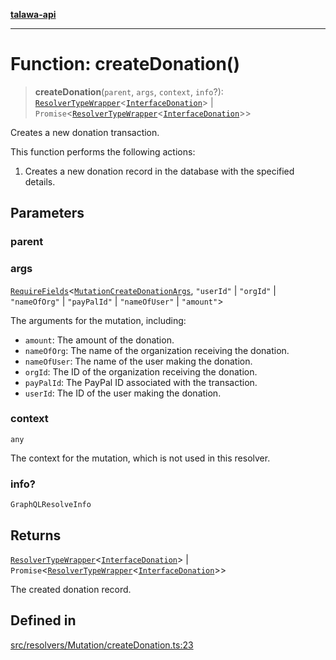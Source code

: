 [**talawa-api**](../../../../README.md)

***

# Function: createDonation()

> **createDonation**(`parent`, `args`, `context`, `info`?): [`ResolverTypeWrapper`](../../../../types/generatedGraphQLTypes/type-aliases/ResolverTypeWrapper.md)\<[`InterfaceDonation`](../../../../models/Donation/interfaces/InterfaceDonation.md)\> \| `Promise`\<[`ResolverTypeWrapper`](../../../../types/generatedGraphQLTypes/type-aliases/ResolverTypeWrapper.md)\<[`InterfaceDonation`](../../../../models/Donation/interfaces/InterfaceDonation.md)\>\>

Creates a new donation transaction.

This function performs the following actions:
1. Creates a new donation record in the database with the specified details.

## Parameters

### parent

### args

[`RequireFields`](../../../../types/generatedGraphQLTypes/type-aliases/RequireFields.md)\<[`MutationCreateDonationArgs`](../../../../types/generatedGraphQLTypes/type-aliases/MutationCreateDonationArgs.md), `"userId"` \| `"orgId"` \| `"nameOfOrg"` \| `"payPalId"` \| `"nameOfUser"` \| `"amount"`\>

The arguments for the mutation, including:
  - `amount`: The amount of the donation.
  - `nameOfOrg`: The name of the organization receiving the donation.
  - `nameOfUser`: The name of the user making the donation.
  - `orgId`: The ID of the organization receiving the donation.
  - `payPalId`: The PayPal ID associated with the transaction.
  - `userId`: The ID of the user making the donation.

### context

`any`

The context for the mutation, which is not used in this resolver.

### info?

`GraphQLResolveInfo`

## Returns

[`ResolverTypeWrapper`](../../../../types/generatedGraphQLTypes/type-aliases/ResolverTypeWrapper.md)\<[`InterfaceDonation`](../../../../models/Donation/interfaces/InterfaceDonation.md)\> \| `Promise`\<[`ResolverTypeWrapper`](../../../../types/generatedGraphQLTypes/type-aliases/ResolverTypeWrapper.md)\<[`InterfaceDonation`](../../../../models/Donation/interfaces/InterfaceDonation.md)\>\>

The created donation record.

## Defined in

[src/resolvers/Mutation/createDonation.ts:23](https://github.com/Suyash878/talawa-api/blob/095e6964ce2a06c1c30d1acf81b6162203f1db91/src/resolvers/Mutation/createDonation.ts#L23)

